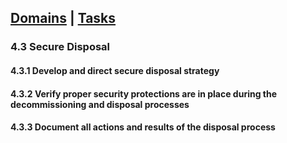 [Domains](../index.md) | [Tasks](index.md)
---
### 4.3 Secure Disposal

#### 4.3.1 Develop and direct secure disposal strategy

#### 4.3.2 Verify proper security protections are in place during the decommissioning and disposal processes

#### 4.3.3 Document all actions and results of the disposal process
